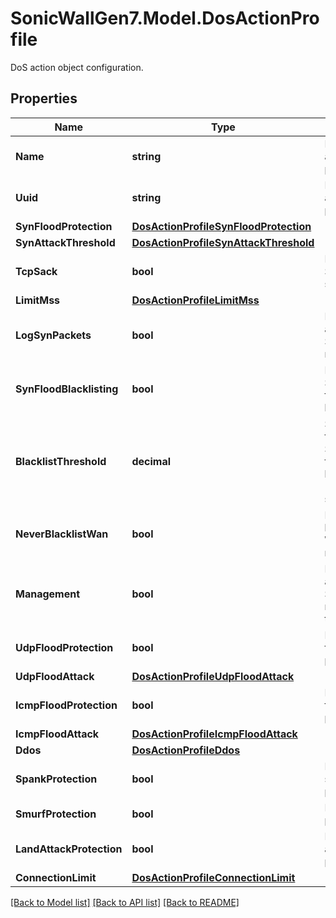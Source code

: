 # SonicWallGen7.Model.DosActionProfile
DoS action object configuration.

## Properties

Name | Type | Description | Notes
------------ | ------------- | ------------- | -------------
**Name** | **string** | Name of DoS action profile. | 
**Uuid** | **string** | Name of DoS action profile. | [optional] [readonly] 
**SynFloodProtection** | [**DosActionProfileSynFloodProtection**](DosActionProfileSynFloodProtection.md) |  | [optional] 
**SynAttackThreshold** | [**DosActionProfileSynAttackThreshold**](DosActionProfileSynAttackThreshold.md) |  | [optional] 
**TcpSack** | **bool** | Enable TCP SACK option support. | [optional] 
**LimitMss** | [**DosActionProfileLimitMss**](DosActionProfileLimitMss.md) |  | [optional] 
**LogSynPackets** | **bool** | Enable always log SYN packets received. | [optional] 
**SynFloodBlacklisting** | **bool** | Enable SYN/RST/FIN flood blacklisting. | [optional] 
**BlacklistThreshold** | **decimal** | Set threshold for SYN/RST/FIN flood blacklisting (packets / sec). | [optional] 
**NeverBlacklistWan** | **bool** | Enable never blacklist WAN machines. | [optional] 
**Management** | **bool** | Enable always allow SonicWall management traffic. | [optional] 
**UdpFloodProtection** | **bool** | Enable UDP flood protection. | [optional] 
**UdpFloodAttack** | [**DosActionProfileUdpFloodAttack**](DosActionProfileUdpFloodAttack.md) |  | [optional] 
**IcmpFloodProtection** | **bool** | Enable ICMP flood protection. | [optional] 
**IcmpFloodAttack** | [**DosActionProfileIcmpFloodAttack**](DosActionProfileIcmpFloodAttack.md) |  | [optional] 
**Ddos** | [**DosActionProfileDdos**](DosActionProfileDdos.md) |  | [optional] 
**SpankProtection** | **bool** | Enable spank protection. | [optional] 
**SmurfProtection** | **bool** | Enable smurf protection. | [optional] 
**LandAttackProtection** | **bool** | Enable land-attack protection. | [optional] 
**ConnectionLimit** | [**DosActionProfileConnectionLimit**](DosActionProfileConnectionLimit.md) |  | [optional] 

[[Back to Model list]](../README.md#documentation-for-models) [[Back to API list]](../README.md#documentation-for-api-endpoints) [[Back to README]](../README.md)


